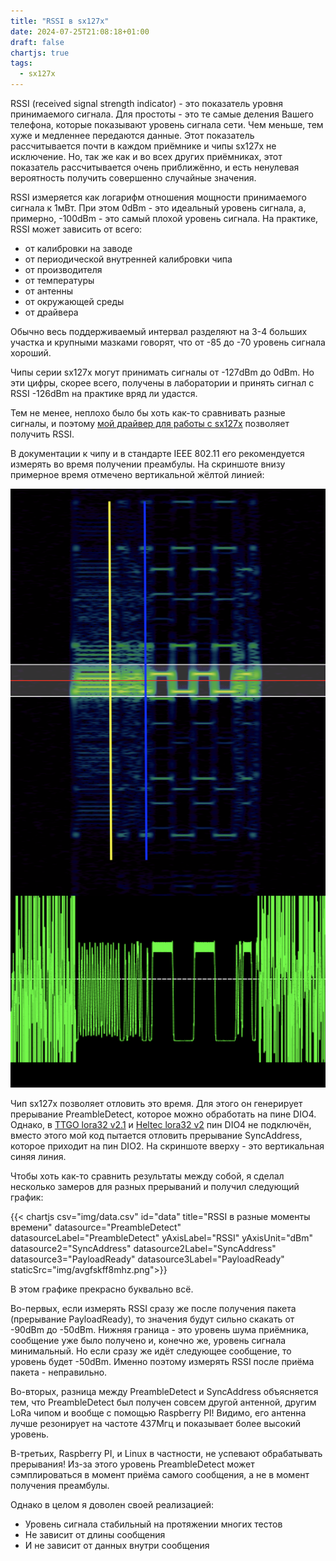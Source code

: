 ```yaml
---
title: "RSSI в sx127x"
date: 2024-07-25T21:08:18+01:00
draft: false
chartjs: true
tags:
  - sx127x
---
```

RSSI (received signal strength indicator) - это показатель уровня принимаемого сигнала. Для простоты - это те самые деления Вашего телефона, которые показывают уровень сигнала сети. Чем меньше, тем хуже и медленнее передаются данные. Этот показатель рассчитывается почти в каждом приёмнике и чипы sx127x не исключение. Но, так же как и во всех других приёмниках, этот показатель рассчитывается очень приближённо, и есть ненулевая вероятность получить совершенно случайные значения.

RSSI измеряется как логарифм отношения мощности принимаемого сигнала к 1мВт. При этом 0dBm - это идеальный уровень сигнала, а, примерно, -100dBm - это самый плохой уровень сигнала. На практике, RSSI может зависить от всего:

 * от калибровки на заводе
 * от периодической внутренней калибровки чипа
 * от производителя
 * от температуры
 * от антенны
 * от окружающей среды
 * от драйвера

Обычно весь поддерживаемый интервал разделяют на 3-4 больших участка и крупными мазками говорят, что от -85 до -70 уровень сигнала хороший.

Чипы серии sx127x могут принимать сигналы от -127dBm до 0dBm. Но эти цифры, скорее всего, получены в лаборатории и принять сигнал с RSSI -126dBm на практике вряд ли удастся.

Тем не менее, неплохо было бы хоть как-то сравнивать разные сигналы, и поэтому [мой драйвер для работы с sx127x](https://github.com/dernasherbrezon/sx127x) позволяет получить RSSI.

В документации к чипу и в стандарте IEEE 802.11 его рекомендуется измерять во время получении преамбулы. На скриншоте внизу примерное время отмечено вертикальной жёлтой линией:

![](img/1.png)

Чип sx127x позволяет отловить это время. Для этого он генерирует прерывание PreambleDetect, которое можно обработать на пине DIO4. Однако, в [TTGO lora32 v2.1](https://www.lilygo.cc/products/lora3) и [Heltec lora32 v2](https://heltec.org/project/wifi-lora-32-v3/) пин DIO4 не подключён, вместо этого мой код пытается отловить прерывание SyncAddress, которое приходит на пин DIO2. На скриншоте вверху - это вертикальная синяя линия.

Чтобы хоть как-то сравнить результаты между собой, я сделал несколько замеров для разных прерываний и получил следующий график:

{{< chartjs csv="img/data.csv" id="data" title="RSSI в разные моменты времени" datasource="PreambleDetect" datasourceLabel="PreambleDetect" yAxisLabel="RSSI" yAxisUnit="dBm" datasource2="SyncAddress" datasource2Label="SyncAddress" datasource3="PayloadReady" datasource3Label="PayloadReady" staticSrc="img/avgfskff8mhz.png">}}

В этом графике прекрасно буквально всё. 

Во-первых, если измерять RSSI сразу же после получения пакета (прерывание PayloadReady), то значения будут сильно скакать от -90dBm до -50dBm. Нижняя граница - это уровень шума приёмника, сообщение уже было получено и, конечно же, уровень сигнала минимальный. Но если сразу же идёт следующее сообщение, то уровень будет -50dBm. Именно поэтому измерять RSSI после приёма пакета - неправильно.

Во-вторых, разница между PreambleDetect и SyncAddress объясняется тем, что PreambleDetect был получен совсем другой антенной, другим LoRa чипом и вообще с помощью Raspberry PI! Видимо, его антенна лучше резонирует на частоте 437Мгц и показывает более высокий уровень.

В-третьих, Raspberry PI, и Linux в частности, не успевают обрабатывать прерывания! Из-за этого уровень PreambleDetect может сэмплироваться в момент приёма самого сообщения, а не в момент получения преамбулы.

Однако в целом я доволен своей реализацией:

 * Уровень сигнала стабильный на протяжении многих тестов
 * Не зависит от длины сообщения
 * И не зависит от данных внутри сообщения
